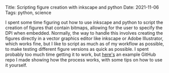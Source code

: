 Title: Scripting figure creation with inkscape and python
Date: 2021-11-06
Tags: python, science

I spent some time figuring out how to use inkscape and python to script
the creation of figures that contain bitmaps, allowing for the user to
specify the DPI when embedded. Normally, the way to handle this involves
creating the figures directly in a vector graphics editor like inkscape
or Adobe Illustrator, which works fine, but I like to script as much as
of my workflow as possible, to make testing different figure versions as
quick as possible. I spent probably too much time getting it to work,
but [here's](https://github.com/billbrod/inkscape-figure-example) an
example GitHub repo I made showing how the process works, with some tips
on how to use it yourself.
